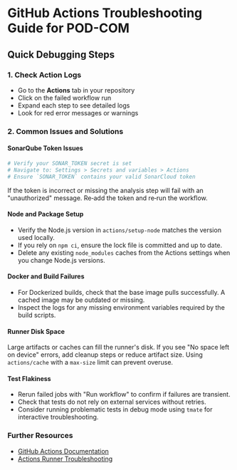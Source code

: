 # GitHub Actions Troubleshooting Guide for POD-COM

## Quick Debugging Steps

### 1. Check Action Logs
- Go to the **Actions** tab in your repository
- Click on the failed workflow run
- Expand each step to see detailed logs
- Look for red error messages or warnings

### 2. Common Issues and Solutions

#### SonarQube Token Issues
```bash
# Verify your SONAR_TOKEN secret is set
# Navigate to: Settings > Secrets and variables > Actions
# Ensure `SONAR_TOKEN` contains your valid SonarCloud token
```
If the token is incorrect or missing the analysis step will fail with an "unauthorized" message. Re‑add the token and re‑run the workflow.

#### Node and Package Setup
- Verify the Node.js version in `actions/setup-node` matches the version used locally.
- If you rely on `npm ci`, ensure the lock file is committed and up to date.
- Delete any existing `node_modules` caches from the Actions settings when you change Node.js versions.

#### Docker and Build Failures
- For Dockerized builds, check that the base image pulls successfully. A cached image may be outdated or missing.
- Inspect the logs for any missing environment variables required by the build scripts.

#### Runner Disk Space
Large artifacts or caches can fill the runner's disk. If you see "No space left on device" errors, add cleanup steps or reduce artifact size. Using `actions/cache` with a `max-size` limit can prevent overuse.

#### Test Flakiness
- Rerun failed jobs with "Run workflow" to confirm if failures are transient.
- Check that tests do not rely on external services without retries.
- Consider running problematic tests in debug mode using `tmate` for interactive troubleshooting.

### Further Resources
- [GitHub Actions Documentation](https://docs.github.com/actions)
- [Actions Runner Troubleshooting](https://github.com/actions/runner/blob/main/docs/adrs/0257-troubleshooting.md)
